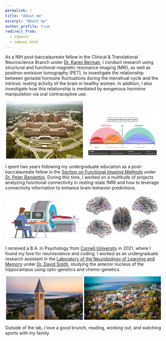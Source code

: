 ```yaml
---
permalink: /
title: "About me"
excerpt: "About me"
author_profile: true
redirect_from: 
  - /about/
  - /about.html
---
```


As a NIH post-baccalaureate fellow in the Clinical & Translational Neuroscience Branch under [Dr. Karen Berman](https://www.nimh.nih.gov/research/research-conducted-at-nimh/principal-investigators/karen-berman), I conduct research using structural and functional magnetic resonance imaging (MRI), as well as positron-emission tomography (PET), to investigate the relationship between gonadal hormone fluctuations during the menstrual cycle and the intrinsic resting activity of the brain in healthy women. In addition, I also investigate how this relationship is mediated by exogenous hormone manipulation via oral contraceptive use. 

<p align="center">
  <img src="../images/NIH_Clinical_Research_Center_aerial.jpg" width="49%" />
  <img src="../images/mc_phases.png" width="49%" />
</p>

I spent two years following my undergraduate education as a post-baccalaureate fellow in the [Section on Functional Imaging Methods](https://fim.nimh.nih.gov/) under [Dr. Peter Bandettini](https://www.nimh.nih.gov/research/research-conducted-at-nimh/principal-investigators/peter-bandettini). During this time, I worked on a multitude of projects analyzing functional connectivity in resting-state fMRI and how to leverage connectivity information to enhance brain-behavior predictions. 

<p align="center">
  <img src="../images/scan.png" width="49%" />
  <img src="../images/nbs_big.png" width="49%" />
</p>

I received a B.A. in Psychology from  [Cornell University](https://www.cornell.edu/) in 2021, where I found my love for neuroscience and coding. I worked as an undergraduate research assistant in the [Laboratory of the Neurobiology of Learning and Memory](https://blogs.cornell.edu/davidsmithlab/) under [Dr. David Smith](https://psychology.cornell.edu/david-m-smith), studying the anterior nucleus of the hippocampus using opto-genetics and chemo-genetics. 

<p align="center">
  <img src="../images/Cornell-University-Ithaca-NY-1024x576.jpg" width="49%" />
  <img src="../images/ithaca.jpg" width="49%" />
</p>

Outside of the lab, I love a good brunch, reading, working out, and watching sports with my family. 